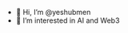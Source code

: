 - 👋 Hi, I’m @yeshubmen
- 👀 I’m interested in AI and Web3


<!---
yeshubmen/yeshubmen is a ✨ special ✨ repository because its `README.md` (this file) appears on your GitHub profile.
You can click the Preview link to take a look at your changes.
--->
